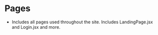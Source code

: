 # Pages
- Includes all pages used throughout the site. Includes LandingPage.jsx and Login.jsx and more.
